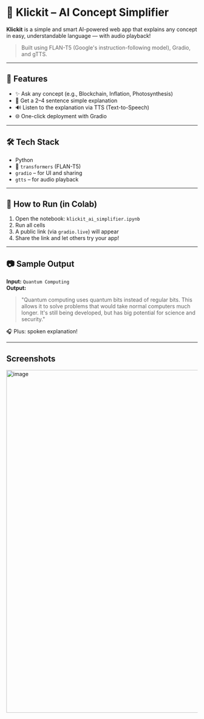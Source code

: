 # 🚀 Klickit – AI Concept Simplifier

**Klickit** is a simple and smart AI-powered web app that explains any concept in easy, understandable language — with audio playback!

> Built using FLAN-T5 (Google's instruction-following model), Gradio, and gTTS.

---

## 🧠 Features

- ✨ Ask any concept (e.g., Blockchain, Inflation, Photosynthesis)
- 🧾 Get a 2–4 sentence simple explanation
- 🔊 Listen to the explanation via TTS (Text-to-Speech)
- 🌐 One-click deployment with Gradio

---

## 🛠️ Tech Stack

- Python
- 🤗 `transformers` (FLAN-T5)
- `gradio` – for UI and sharing
- `gtts` – for audio playback

---

## 🚀 How to Run (in Colab)

1. Open the notebook: `klickit_ai_simplifier.ipynb`
2. Run all cells
3. A public link (via `gradio.live`) will appear
4. Share the link and let others try your app!

---

## 📷 Sample Output

**Input:** `Quantum Computing`  
**Output:**  
> "Quantum computing uses quantum bits instead of regular bits. This allows it to solve problems that would take normal computers much longer. It's still being developed, but has big potential for science and security."

🎧 Plus: spoken explanation!

---

## Screenshots

<img width="1891" height="900" alt="image" src="https://github.com/user-attachments/assets/e09aa1ea-fe4e-4a6a-adf2-fa0600f3f21a" />

